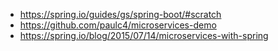 - https://spring.io/guides/gs/spring-boot/#scratch
- https://github.com/paulc4/microservices-demo
- https://spring.io/blog/2015/07/14/microservices-with-spring